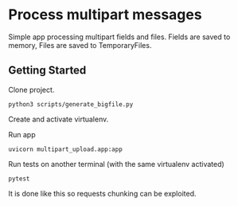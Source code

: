 # Process multipart messages

Simple app processing multipart fields and files.
Fields are saved to memory, Files are saved to TemporaryFiles.

## Getting Started

Clone project.

```
python3 scripts/generate_bigfile.py
```

Create and activate virtualenv. 

Run app
```
uvicorn multipart_upload.app:app
```

Run tests on another terminal (with the same virtualenv activated)
```
pytest
```

It is done like this so requests chunking can be exploited.

